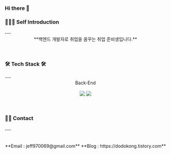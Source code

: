 ### Hi there 👋

<!--
**dokongMin/dokongMin** is a ✨ _special_ ✨ repository because its `README.md` (this file) appears on your GitHub profile.

Here are some ideas to get you started:

- 🔭 I’m currently working on ...
- 🌱 I’m currently learning ...
- 👯 I’m looking to collaborate on ...
- 🤔 I’m looking for help with ...
- 💬 Ask me about ...
- 📫 How to reach me: ...
- 😄 Pronouns: ...
- ⚡ Fun fact: ...
-->


<h3> 🧑🏻‍💻 Self Introduction </h3>
---
<div align="center">
**백엔드 개발자로 취업을 꿈꾸는 취업 준비생입니다.**
</div>
<br><br>


<h3> 🛠️ Tech Stack 🛠️ </h3>
---
<div align="center">
Back-End
<br><br>
<img src="https://img.shields.io/badge/Spring Boot-6DB33F?style=flat-square&logo=Spring Boot&logoColor=white">
<img src="https://img.shields.io/badge/Mysql-00599C?style=flat-square&logo=mysql&logoColor=white">
</div>
<br><br>


<h3> 👋🏻 Contact </h3>
---
<div align="center">
<br><br>
**Email : jeff970069@gmail.com**
**Blog : https://dodokong.tistory.com**
</div>






